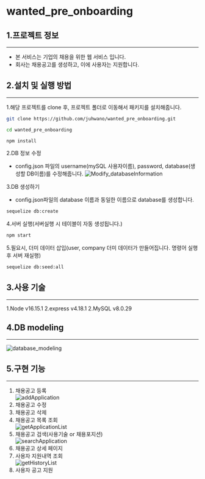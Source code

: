 # wanted_pre_onboarding

## 1.프로젝트 정보
---
- 본 서비스는 기업의 채용을 위한 웹 서비스 입니다.
- 회사는 채용공고를 생성하고, 이에 사용자는 지원합니다.

## 2.설치 및 실행 방법
---
1.해당 프로젝트를 clone 후, 프로젝트 폴더로 이동해서 패키지를 설치해줍니다.
```bash
git clone https://github.com/juhwano/wanted_pre_onboarding.git
```
```bash
cd wanted_pre_onboarding
```
```bash
npm install
```
2.DB 정보 수정
- config.json 파일의 username(mySQL 사용자이름), password, database(생성할 DB이름)를 수정해줍니다.
![Modify_databaseInformation](https://user-images.githubusercontent.com/77667889/174465075-8f4fca6e-121e-475d-94a1-716aef2a174e.png)

3.DB 생성하기
- config.json파일의 database 이름과 동일한 이름으로 database를 생성합니다.
```bash
sequelize db:create
```

4.서버 실행(서버실행 시 테이블이 자동 생성됩니다.)
```bash
npm start
```

5.필요시, 더미 데이터 삽입(user, company 더미 데이터가 만들어집니다. 명령어 실행 후 서버 재실행)
```bash
sequelize db:seed:all
```

## 3.사용 기술
---
1.Node v16.15.1
2.express v4.18.1
2.MySQL v8.0.29

## 4.DB modeling
---
![database_modeling](https://user-images.githubusercontent.com/77667889/174465203-58278d92-3bec-4ff5-be6e-9c2544328f0f.png)


## 5.구현 기능
---
1. 채용공고 등록<br/>
![addApplication](https://user-images.githubusercontent.com/77667889/174466142-1a6c60fc-74b8-4212-9007-2143e35561f1.png)
2. 채용공고 수정
3. 채용공고 삭제
4. 채용공고 목록 조회<br/>
![getApplicationList](https://user-images.githubusercontent.com/77667889/174465842-344f32bd-a215-4635-a6d1-b53f261b2c7a.png)
5. 채용공고 검색(사용기술 or 채용포지션)<br/>
![searchApplication](https://user-images.githubusercontent.com/77667889/174466115-258f7e8d-e5a5-4d5f-99b1-d3315299efb2.png)
6. 채용공고 상세 페이지
6. 사용자 지원내역 조회<br/>
![getHistoryList](https://user-images.githubusercontent.com/77667889/174466243-4227bd72-9e53-40ba-89cd-3fc9042b78f4.png)
8. 사용자 공고 지원
